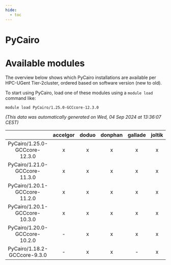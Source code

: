 ```yaml
---
hide:
  - toc
---
```


PyCairo
=======

# Available modules


The overview below shows which PyCairo installations are available per HPC-UGent Tier-2cluster, ordered based on software version (new to old).

To start using PyCairo, load one of these modules using a `module load` command like:

```shell
module load PyCairo/1.25.0-GCCcore-12.3.0
```

*(This data was automatically generated on Wed, 04 Sep 2024 at 13:36:07 CEST)*  

| |accelgor|doduo|donphan|gallade|joltik|shinx|skitty|
| :---: | :---: | :---: | :---: | :---: | :---: | :---: | :---: |
|PyCairo/1.25.0-GCCcore-12.3.0|x|x|x|x|x|x|x|
|PyCairo/1.21.0-GCCcore-11.3.0|x|x|x|x|x|x|x|
|PyCairo/1.20.1-GCCcore-11.2.0|x|x|x|x|x|-|x|
|PyCairo/1.20.1-GCCcore-10.3.0|x|x|x|x|x|-|x|
|PyCairo/1.20.0-GCCcore-10.2.0|-|x|x|x|x|-|x|
|PyCairo/1.18.2-GCCcore-9.3.0|-|x|x|-|x|-|x|
